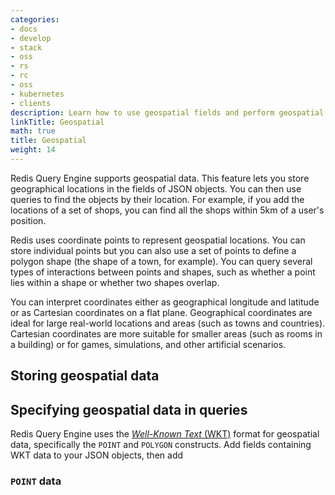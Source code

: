 ```yaml
---
categories:
- docs
- develop
- stack
- oss
- rs
- rc
- oss
- kubernetes
- clients
description: Learn how to use geospatial fields and perform geospatial queries in Redis
linkTitle: Geospatial
math: true
title: Geospatial
weight: 14
---
```


Redis Query Engine supports geospatial data. This feature
lets you store geographical locations in the fields of JSON objects.
You can then use queries to find the objects by their location.
For example, if you add the locations of a set of shops, you can
find all the shops within 5km of a user's position.

Redis uses coordinate points to represent geospatial locations.
You can store individual points but you can also
use a set of points to define a polygon shape (the shape of a
town, for example). You can query several types of interactions
between points and shapes, such as whether a point lies within
a shape or whether two shapes overlap.

You can interpret coordinates either as geographical longitude
and latitude or as Cartesian coordinates on a flat plane.
Geographical coordinates are ideal for large real-world locations
and areas (such as towns and countries). Cartesian coordinates
are more suitable for smaller areas (such as rooms in a building)
or for games, simulations, and other artificial scenarios.

## Storing geospatial data



## Specifying geospatial data in queries

Redis Query Engine uses the
[*Well-Known Text* (WKT)](https://en.wikipedia.org/wiki/Well-known_text_representation_of_geometry)
format for geospatial data, specifically the `POINT` and `POLYGON`
constructs. Add fields containing WKT data to your JSON objects,
then add 

### `POINT` data


